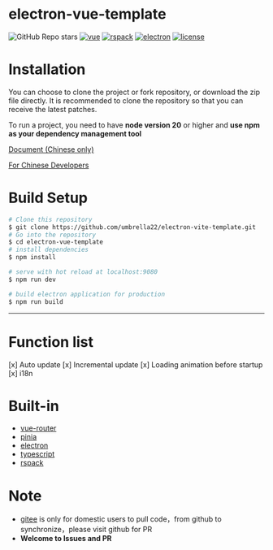 # electron-vue-template

![GitHub Repo stars](https://img.shields.io/github/stars/umbrella22/electron-vue-template)
[![vue](https://img.shields.io/badge/vue-3.5.8-brightgreen.svg)](https://github.com/vuejs/vue-next)
[![rspack](https://img.shields.io/badge/rspack-1.0.5-brightgreen.svg)](https://rspack.dev/index)
[![electron](https://img.shields.io/badge/electron-32.1.2-brightgreen.svg)](https://github.com/electron/electron)
[![license](https://img.shields.io/github/license/mashape/apistatus.svg)](https://github.com/umbrella22/electron-vue-template/blob/master/LICENSE)

# Installation

You can choose to clone the project or fork repository, or download the zip file directly. It is recommended to clone the repository so that you can receive the latest patches.

To run a project, you need to have **node version 20** or higher and **use npm as your dependency management tool**

[Document (Chinese only)](https://umbrella22.github.io/electron-vue-template-doc/)

[For Chinese Developers](/README_ZH.md)

# Build Setup

```bash
# Clone this repository
$ git clone https://github.com/umbrella22/electron-vite-template.git
# Go into the repository
$ cd electron-vue-template
# install dependencies
$ npm install

# serve with hot reload at localhost:9080
$ npm run dev

# build electron application for production
$ npm run build


```

---

# Function list

[x] Auto update
[x] Incremental update
[x] Loading animation before startup
[x] i18n

# Built-in

- [vue-router](https://next.router.vuejs.org/index.html)
- [pinia](https://pinia.esm.dev/)
- [electron](http://www.electronjs.org/docs)
- [typescript](https://www.typescriptlang.org/)
- [rspack](https://rspack.dev/index)

# Note

- [gitee](https://gitee.com/Zh-Sky/electron-vue-template) is only for domestic users to pull code，from github to synchronize，please visit github for PR
- **Welcome to Issues and PR**

